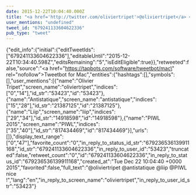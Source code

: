 ```yaml
---
date: 2015-12-22T10:04:40.000Z
title: "<a href='http://twitter.com/oliviertripet'>@oliviertripet</a> <a href='http://twitter.com/antistatique'>@antistatique</a> <a href='http://twitter.com/liip'>@liip</a> <a href='http://twitter.com/PIWL'>@PIWL</a> nice !″"
user_mentions: "undefined"
tweet_id: "679241133604622336"
pub_type: "tweet"
---
```

{"edit_info":{"initial":{"editTweetIds":["679241133604622336"],"editableUntil":"2015-12-22T10:34:40.598Z","editsRemaining":"5","isEditEligible":true}},"retweeted":false,"source":"<a href=\"https://tapbots.com/software/tweetbot/mac\" rel=\"nofollow\">Tweetbot for Mac</a>","entities":{"hashtags":[],"symbols":[],"user_mentions":[{"name":"Olivier Tripet","screen_name":"oliviertripet","indices":["0","14"],"id_str":"53423","id":"53423"},{"name":"Antistatique","screen_name":"antistatique","indices":["15","28"],"id_str":"21387125","id":"21387125"},{"name":"Liip","screen_name":"liip","indices":["29","34"],"id_str":"14918598","id":"14918598"},{"name":"PIWL 2015","screen_name":"PIWL","indices":["35","40"],"id_str":"817434469","id":"817434469"}],"urls":[]},"display_text_range":["0","47"],"favorite_count":"0","in_reply_to_status_id_str":"679236536139911168","id_str":"679241133604622336","in_reply_to_user_id":"53423","truncated":false,"retweet_count":"0","id":"679241133604622336","in_reply_to_status_id":"679236536139911168","created_at":"Tue Dec 22 10:04:40 +0000 2015","favorited":false,"full_text":"@oliviertripet @antistatique @liip @PIWL nice !","lang":"en","in_reply_to_screen_name":"oliviertripet","in_reply_to_user_id_str":"53423"}
